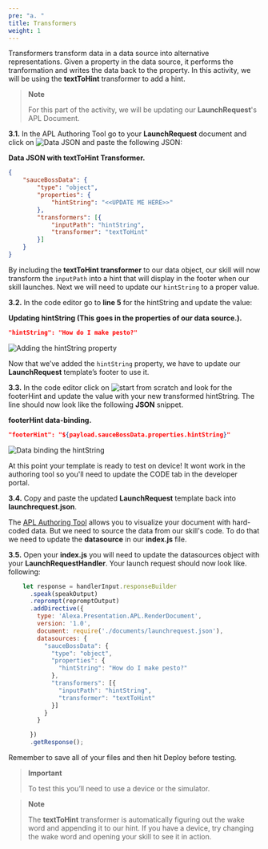 ```yaml
---
pre: "a. "
title: Transformers
weight: 1
---
```


Transformers transform data in a data source into alternative
representations. Given a property in the data source, it performs the
tranformation and writes the data back to the property. In this
activity, we will be using the **textToHint** transformer to add a hint.

> **Note**
> 
> For this part of the activity, we will be updating our
> **LaunchRequest**'s APL Document.

**3.1.** In the APL Authoring Tool go to your **LaunchRequest** document
and click on ![Data JSON](/images/ui/data-json.png) and paste the following JSON:

**Data JSON with textToHint Transformer.**

``` JSON
{
	"sauceBossData": {
		"type": "object",
		"properties": {
			"hintString": "<<UPDATE ME HERE>>"
		},
		"transformers": [{
			"inputPath": "hintString",
			"transformer": "textToHint"
		}]
	}
}
```

By including the **textToHint transformer** to our data object, our skill
will now transform the `inputPath` into a hint that will display in the
footer when our skill launches. Next we will need to update our
`hintString` to a proper value.

**3.2.** In the code editor go to **line 5** for the hintString and update the value:

**Updating hintString (This goes in the properties of our data source.).**

``` JSON
"hintString": "How do I make pesto?"
```

![Adding the hintString
property](/images/a3-e03_02_add-hintString-property.gif)

Now that we’ve added the `hintString` property, we have to update our
**LaunchRequest** template’s footer to use it.

**3.3.** In the code editor click on ![start from
scratch](/images/ui/start-from-scratch.png) and look for the footerHint and
update the value with your new transformed hintString. The line should now look like the 
following **JSON** snippet.

**footerHint data-binding.**

``` JSON
"footerHint": "${payload.sauceBossData.properties.hintString}"
```

![Data binding the
hintString](/images/a3-e03_03_add-data-bind-hintString.gif)

At this point your template is ready to test on device\! It wont work in
the authoring tool so you'll need to update the CODE tab in the developer portal. 

**3.4.** Copy and paste the updated **LaunchRequest** template back into **launchrequest.json**. 

The [APL Authoring Tool]() allows you to visualize your document with hard-coded data. But we need
to source the data from our skill's code. To do that we need to update the **datasource** in our
**index.js** file.

**3.5.** Open your **index.js** you will need to update the datasources object with your **LaunchRequestHandler**. 
Your launch request should now look like. following:

``` javascript
    let response = handlerInput.responseBuilder
      .speak(speakOutput)
      .reprompt(repromptOutput)
      .addDirective({
        type: 'Alexa.Presentation.APL.RenderDocument',
        version: '1.0',
        document: require('./documents/launchrequest.json'),
        datasources: {
          "sauceBossData": {
            "type": "object",
            "properties": {
              "hintString": "How do I make pesto?"
            },
            "transformers": [{
              "inputPath": "hintString",
              "transformer": "textToHint"
            }]
          }
        }

      })
      .getResponse();
```

Remember to save all of your files and then hit Deploy before testing.

> **Important**
> 
> To test this you’ll need to use a device or the simulator.

> **Note**
> 
> The **textToHint** transformer is automatically figuring out the wake
> word and appending it to our hint. If you have a device, try changing
> the wake word and opening your skill to see it in action.
